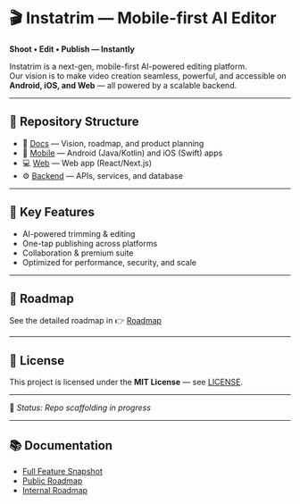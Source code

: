 # 🎬 Instatrim — Mobile-first AI Editor  

**Shoot • Edit • Publish — Instantly**  

Instatrim is a next-gen, mobile-first AI-powered editing platform.  
Our vision is to make video creation seamless, powerful, and accessible on **Android, iOS, and Web** — all powered by a scalable backend.  

---

## 📂 Repository Structure  

- 📑 [Docs](./docs) — Vision, roadmap, and product planning  
- 📱 [Mobile](./mobile) — Android (Java/Kotlin) and iOS (Swift) apps  
- 💻 [Web](./web) — Web app (React/Next.js)  
- ⚙️ [Backend](./backend) — APIs, services, and database  

---

## 🚀 Key Features  

- AI-powered trimming & editing  
- One-tap publishing across platforms  
- Collaboration & premium suite  
- Optimized for performance, security, and scale  

---

## 📌 Roadmap  

See the detailed roadmap in 👉 [Roadmap](./docs/ROADMAP.md)

---

## 📜 License  

This project is licensed under the **MIT License** — see [LICENSE](./LICENSE).  

---

📌 *Status: Repo scaffolding in progress*

---

## 📚 Documentation  

- [Full Feature Snapshot](./docs/FEATURES.md)  
- [Public Roadmap](./docs/ROADMAP.md)  
- [Internal Roadmap](./docs/internal/ROADMAP.md)
